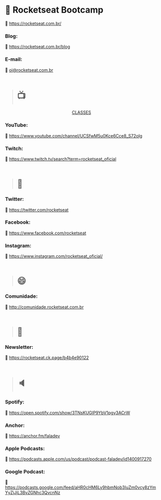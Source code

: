 # :rocket: Rocketseat Bootcamp

:link: https://rocketseat.com.br/

### Blog:

:link: https://rocketseat.com.br/blog

### E-mail:

:email: oi@rocketseat.com.br
<br>
<br>

> # :tv:

<div align="center">
    <a href="marcelosperalta.github.io/rocketseat/">CLASSES</a>
</div>

### YouTube:

:link: https://www.youtube.com/channel/UCSfwM5u0Kce6Cce8_S72olg

### Twitch:

:link: https://www.twitch.tv/search?term=rocketseat_oficial
<br>
<br>

> # :iphone:

### Twitter:

:link: https://twitter.com/rocketseat

### Facebook:

:link: https://www.facebook.com/rocketseat

### Instagram:

:link: https://www.instagram.com/rocketseat_oficial/
<br>
<br>

> # :smile:

### Comunidade:

:link: http://comunidade.rocketseat.com.br
<br>
<br>

> # :email:

### Newsletter:

:link: https://rocketseat.ck.page/b4b4e90122
<br>
<br>

> # :speaker:

### Spotify:

:link: https://open.spotify.com/show/3TNsKUGlP9YbV1pgy3ACrW

### Anchor:

:link: https://anchor.fm/faladev

### Apple Podcasts:

:link: https://podcasts.apple.com/us/podcast/podcast-faladev/id1400917270

### Google Podcast:

:link: https://podcasts.google.com/feed/aHR0cHM6Ly9hbmNob3IuZm0vcy8zYmYyZjJjL3BvZGNhc3QvcnNz